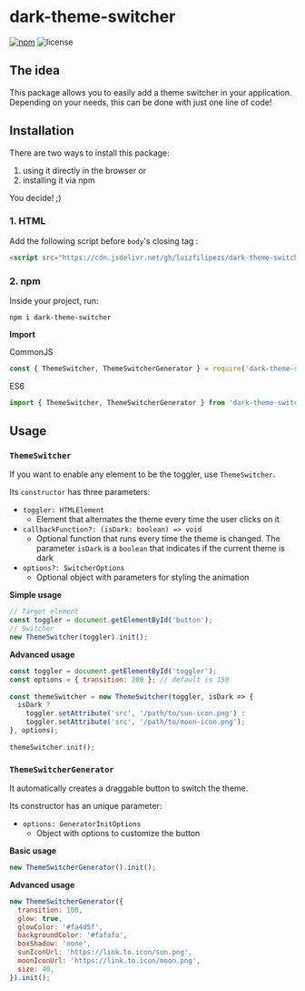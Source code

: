 # dark-theme-switcher

[![npm](https://img.shields.io/npm/v/dark-theme-switcher.svg)](https://www.npmjs.com/package/dark-theme-switcher)
![license](https://img.shields.io/badge/license-MIT-blue.svg)

## The idea

This package allows you to easily add a theme switcher in your application. Depending on your needs, this can be done with just one line of code!

## Installation

There are two ways to install this package:

1. using it directly in the browser or
2. installing it via npm

You decide! ;)

### 1. HTML

Add the following script before `body`'s closing tag :

```html
<script src="https://cdn.jsdelivr.net/gh/luizfilipezs/dark-theme-switcher@latest/js/dark-theme-switcher.js"></script>
```

### 2. npm

Inside your project, run:

`npm i dark-theme-switcher`

**Import**

CommonJS

```js
const { ThemeSwitcher, ThemeSwitcherGenerator } = require('dark-theme-switcher');
```

ES6

```js
import { ThemeSwitcher, ThemeSwitcherGenerator } from 'dark-theme-switcher';
```

## Usage

### `ThemeSwitcher`

If you want to enable any element to be the toggler, use `ThemeSwitcher`.

Its `constructor` has three parameters:

- `toggler: HTMLElement`
  - Element that alternates the theme every time the user clicks on it
- `callbackFunction?: (isDark: boolean) => void`
  - Optional function that runs every time the theme is changed. The parameter `isDark` is a `boolean` that indicates if the current theme is dark
- `options?: SwitcherOptions`
  - Optional object with parameters for styling the animation

**Simple usage**

```js
// Target element
const toggler = document.getElementById('button');
// Switcher
new ThemeSwitcher(toggler).init();
```

**Advanced usage**

```js
const toggler = document.getElementById('toggler');
const options = { transition: 200 }; // default is 150
    
const themeSwitcher = new ThemeSwitcher(toggler, isDark => {
  isDark ?
    toggler.setAttribute('src', '/path/to/sun-icon.png') :
    toggler.setAttribute('src', '/path/to/moon-icon.png');
}, options);
    
themeSwitcher.init();
```

### `ThemeSwitcherGenerator`

It automatically creates a draggable button to switch the theme.

Its constructor has an unique parameter:

- `options: GeneratorInitOptions`
  - Object with options to customize the button

**Basic usage**

```js
new ThemeSwitcherGenerator().init();
```

**Advanced usage**

```js
new ThemeSwitcherGenerator({
  transition: 100,
  glow: true, 
  glowColor: '#fa4d5f',
  backgroundColor: '#fafafa',
  boxShadow: 'none',
  sunIconUrl: 'https://link.to.icon/sun.png',
  moonIconUrl: 'https://link.to.icon/moon.png',
  size: 40,
}).init();
```